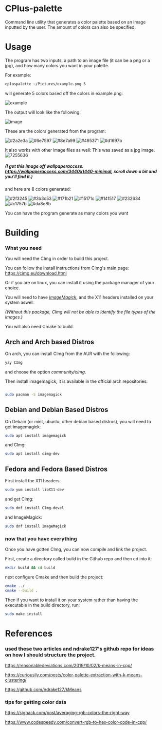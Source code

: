 # CPlus-palette
Command line utility that generates a color palette based on an image inputted by the user. The amount of colors can also be specified.

# Usage

The program has two inputs, a path to an image file (it can be a png or a jpg), and how many colors you want in your
palette.

For example:

```bash
cpluspalette ~/Pictures/example.png 5
```
will generate 5 colors based off the colors in example.png:

![example](https://user-images.githubusercontent.com/90001607/187527831-1b01609d-0846-4d59-afc9-a698982a06a0.png)

The output will look like the following:

![image](https://user-images.githubusercontent.com/90001607/187527765-840ba92d-d2e2-4c79-a548-3d9413be511a.png)

These are the colors generated from the program:


![#2a2e3a](https://user-images.githubusercontent.com/90001607/187529250-57aae882-766e-4ce7-a01e-776bc4f5aa42.png)
![#6e7597](https://user-images.githubusercontent.com/90001607/187529252-d95fd989-ba84-4c71-aeba-7975d8616e6a.png)
![#8e7a99](https://user-images.githubusercontent.com/90001607/187529254-42f6424b-68f0-4642-a47e-e362d836de75.png)
![#495371](https://user-images.githubusercontent.com/90001607/187529256-f59605ba-ccbc-4a01-a08e-ee46e2c2f6fd.png)
![#d1697b](https://user-images.githubusercontent.com/90001607/187529258-284d44ab-b04b-402f-98b7-6609c241a45d.png)


It also works with other image files as well:
This was saved as a jpg image.
![7255636](https://user-images.githubusercontent.com/90001607/185774868-909d7f8c-19cc-4272-a304-63691b3d5d2b.jpg)
##### (I got this image off wallpaperaccess: https://wallpaperaccess.com/3440x1440-minimal, scroll down a bit and you'll find it.)

and here are 8 colors generated:

![#2f3245](https://user-images.githubusercontent.com/90001607/187530226-1d9da401-857b-4221-be74-453ccefb2624.png)
![#3b3c53](https://user-images.githubusercontent.com/90001607/187530230-dbfb7ebf-6bf5-46c2-83ef-fff7793d905c.png)
![#171b21](https://user-images.githubusercontent.com/90001607/187530231-b147ecf8-d875-4dd2-a04d-55470d471222.png)
![#15171c](https://user-images.githubusercontent.com/90001607/187530234-24f71430-9c01-47c0-8e49-44713de8fa61.png)
![#141517](https://user-images.githubusercontent.com/90001607/187530235-fd598e1e-931c-41a8-b39f-36c29c4a9b5f.png)
![#232634](https://user-images.githubusercontent.com/90001607/187530236-10b515f8-863a-45fd-b63e-896c03eae54d.png)
![#c1757b](https://user-images.githubusercontent.com/90001607/187530237-78f70ec5-0b5d-4da8-88fd-7db57c665e3f.png)
![#da8e8b](https://user-images.githubusercontent.com/90001607/187530239-888ca422-7365-46b8-b002-165f000ce818.png)



You can have the program generate as many colors you want

# Building

### What you need

You will need the CImg in order to build this project.

You can follow the install instructions from CImg's main page: 
https://cimg.eu/download.html

Or if you are on linux, you can install it using the package manager of your choice.


You will need to have *[ImageMagick](https://imagemagick.org/index.php)*, and the X11 headers installed on your system aswell.

*(Without this package, CImg will not be able to identify the file types of the images.)*

You will also need Cmake to build.

## Arch and Arch based Distros

On arch, you can install CImg from the AUR with the following:
```bash
yay CImg
```
and choose the option *community/cimg*.

Then install imagemagick, it is available in the official arch repositories:
```bash

sudo pacman -S imagemagick
```

## Debian and Debian Based Distros

On Debain (or mint, ubuntu, other debian based distros), you will need to get imagemagick:
```bash
sudo apt install imagemagick
```

and CImg:
```bash
sudo apt install cimg-dev
```

## Fedora and Fedora Based Distros

First install the X11 headers:
```bash
sudo yum install libX11-dev
```

and get Cimg:

```bash
sudo dnf install CImg-devel

```

and ImageMagick:
```bash
sudo dnf install ImageMagick
```

### now that you have everything

Once you have gotten CImg, you can now compile and link the project.

First, create a directory called build in the Github repo and then cd into it:
```bash
mkdir build && cd build
```

next configure Cmake and then build the project:
```bash
cmake ../
cmake --build .
```

Then if you want to install it on your system rather than having the executable
in the build directory, run:
```bash
sudo make install
```


# References
### used these two articles and ndrake127's github repo for ideas on how I should structure the project.
https://reasonabledeviations.com/2019/10/02/k-means-in-cpp/

https://curiousily.com/posts/color-palette-extraction-with-k-means-clustering/

https://github.com/ndrake127/kMeans


### tips for getting color data
https://sighack.com/post/averaging-rgb-colors-the-right-way

https://www.codespeedy.com/convert-rgb-to-hex-color-code-in-cpp/
